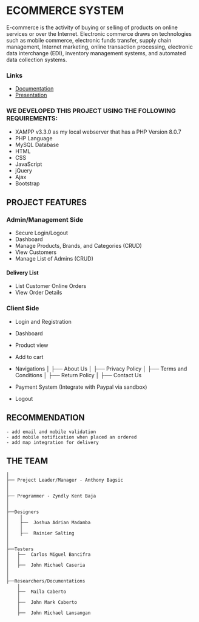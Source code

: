 # ECOMMERCE SYSTEM

E-commerce is the activity of buying or selling of products on online services or over the Internet. Electronic commerce draws on technologies such as mobile commerce, electronic funds transfer, supply chain management, Internet marketing, online transaction processing, electronic data interchange (EDI), inventory management systems, and automated data collection systems.

### Links

- [Documentation](https://docs.google.com/document/d/1SJZMxu8oNzcOn-qg4hOOk5lhLrxJYKLz5-fyMZ7Zk-w/edit?usp=sharing)
- [Presentation](https://docs.google.com/presentation/d/1TFKFdAo3OKknLpFilTaE6wE2PIZpR9Unw8TEZ9WLDuk/edit?usp=sharing)

### WE DEVELOPED THIS PROJECT USING THE FOLLOWING REQUIREMENTS:

- XAMPP v3.3.0 as my local webserver that has a PHP Version 8.0.7
- PHP Language
- MySQL Database
- HTML
- CSS
- JavaScript
- jQuery
- Ajax
- Bootstrap

## PROJECT FEATURES

### Admin/Management Side

- Secure Login/Logout
- Dashboard
- Manage Products, Brands, and Categories (CRUD)
- View Customers
- Manage List of Admins (CRUD)

#### Delivery List

- List Customer Online Orders
- View Order Details

### Client Side

- Login and Registration
- Dashboard
- Product view
- Add to cart
- Navigations
  │
  ├── About Us
  │
  ├── Privacy Policy
  │
  ├── Terms and Conditions
  │
  ├── Return Policy
  │
  ├── Contact Us

- Payment System (Integrate with Paypal via sandbox)
- Logout

## RECOMMENDATION

    - add email and mobile validation
    - add mobile notification when placed an ordered
    - add map integration for delivery

## THE TEAM

    │
    ├── Project Leader/Manager - Anthony Bagsic
    │
    │
    ├── Programmer - Zyndly Kent Baja
    │
    │
    ├──Designers
    │    │
    │    ├──  Joshua Adrian Madamba
    │    │
    │    ├──  Rainier Salting
    │
    │
    ├──Testers
    │   ├──  Carlos Miguel Bancifra
    │   │
    │   ├──  John Michael Caseria
    │
    │
    ├──Researchers/Documentations
        │
        ├──  Maila Caberto
        │
        ├──  John Mark Caberto
        │
        ├──  John Michael Lansangan
